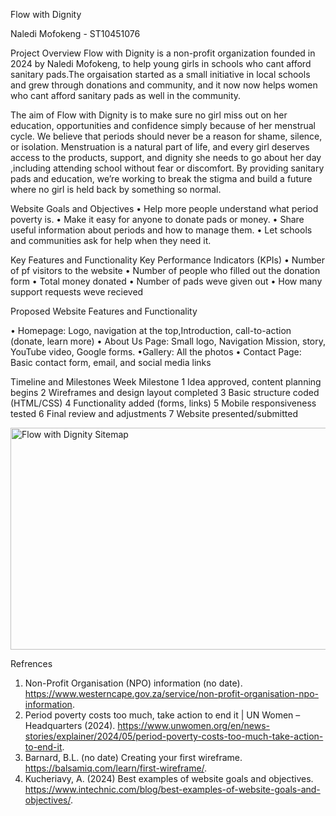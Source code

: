 Flow with Dignity

Naledi Mofokeng - ST10451076

Project Overview
Flow with Dignity is a non-profit organization founded in 2024 by Naledi Mofokeng, to help young girls in schools who cant afford sanitary pads.The orgaisation started  as a small initiative in local schools and grew through donations and community, and it now now helps women who cant afford sanitary pads as well in the community.

The aim of Flow with Dignity is to make sure no girl miss out on her education, opportunities and confidence simply because of her menstrual cycle. We believe that periods should never be a reason for shame, silence, or isolation. Menstruation is a natural part of life, and every girl deserves access to the products, support, and dignity she needs to go about her day ,including attending school  without fear or discomfort. By providing sanitary pads and education, we’re working to break the stigma and build a future where no girl is held back by something so normal.

Website Goals and Objectives
•	Help more people understand what period poverty is.
•	Make it easy for anyone to donate pads or money.
•	Share useful information about periods and how to manage them.
•	Let schools and communities ask for help when they need it.

Key Features and Functionality
Key Performance Indicators (KPIs)
•	Number of pf visitors to the website
•	Number of people who filled out the donation form
•	Total money donated
•	Number of pads weve given out
•	How many support requests weve recieved

Proposed Website Features and Functionality

• Homepage: Logo, navigation at the top,Introduction, call-to-action (donate, learn more)
• About Us Page: Small logo, Navigation Mission, story, YouTube video, Google forms.
•Gallery: All the photos 
• Contact Page: Basic contact form, email, and social media links

Timeline and Milestones
Week	Milestone
1	Idea approved, content planning begins
2	Wireframes and design layout completed
3	Basic structure coded (HTML/CSS)
4	Functionality added (forms, links)
5	Mobile responsiveness tested
6	Final review and adjustments
7	Website presented/submitted

<img width="568" height="355" alt="Flow with Dignity Sitemap" src="https://github.com/user-attachments/assets/9145cf15-6094-42e1-a20e-06eef8ba727a" />

Refrences
1. Non-Profit Organisation (NPO) information (no date). https://www.westerncape.gov.za/service/non-profit-organisation-npo-information.
2. Period poverty costs too much, take action to end it | UN Women – Headquarters (2024). https://www.unwomen.org/en/news-stories/explainer/2024/05/period-poverty-costs-too-much-take-action-to-end-it.
3. Barnard, B.L. (no date) Creating your first wireframe. https://balsamiq.com/learn/first-wireframe/.
4. Kucheriavy, A. (2024) Best examples of website goals and objectives. https://www.intechnic.com/blog/best-examples-of-website-goals-and-objectives/.
